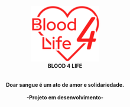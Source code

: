   <h4 align="center">
    <img src="/readme-assets/logo.png" height="150px" /><br />
    BLOOD 4 LIFE<br /><br /><br />
    Doar sangue é um ato de amor e solidariedade.<br/><br />
    -Projeto em desenvolvimento-
  </h4>

